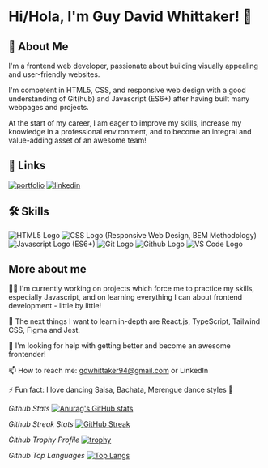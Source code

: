 
# Hi/Hola, I'm Guy David Whittaker! 👋


## 🚀 About Me

I'm a frontend web developer, passionate about building visually appealing
and user-friendly websites. 

I'm competent in HTML5, CSS, and responsive web design with a good understanding of Git(hub) and Javascript (ES6+) after having built many webpages and projects. 

At the start of my career, I am eager to improve my skills, increase my knowledge in a professional environment, and to become an integral and value-adding asset of an awesome team!
## 🔗 Links
[![portfolio](https://img.shields.io/badge/my_portfolio-000?style=for-the-badge&logo=ko-fi&logoColor=white)](https://gdwhittaker94.github.io//)
[![linkedin](https://img.shields.io/badge/linkedin-0A66C2?style=for-the-badge&logo=linkedin&logoColor=white)](https://www.linkedin.com/in/gdwhittaker/)



## 🛠 Skills

 ![HTML5 Logo](https://www.vectorlogo.zone/logos/w3_html5/w3_html5-ar21.svg)
 ![CSS Logo](https://www.vectorlogo.zone/logos/w3_css/w3_css-ar21.svg) (Responsive Web Design, BEM Methodology)
 ![Javascript Logo](https://www.vectorlogo.zone/logos/javascript/javascript-horizontal.svg) (ES6+)
 ![Git Logo](https://www.vectorlogo.zone/logos/git-scm/git-scm-ar21.svg) ![Github Logo](https://www.vectorlogo.zone/logos/github/github-ar21.svg) 
 ![VS Code Logo](https://www.vectorlogo.zone/logos/visualstudio_code/visualstudio_code-ar21.svg)
 
## More about me
👩‍💻 I'm currently working on projects which force me to practice my skills, especially Javascript, and on learning everything I can about frontend development - little by little! 

🧠 The next things I want to learn in-depth are React.js, TypeScript, Tailwind CSS, Figma and Jest.

🤔 I'm looking for help with getting better and become an awesome frontender! 

📫 How to reach me: gdwhittaker94@gmail.com or LinkedIn

⚡️ Fun fact: I love dancing Salsa, Bachata, Merengue dance styles 🕺

*Github Stats*
[![Anurag's GitHub stats](https://github-readme-stats.vercel.app/api?username=gdwhittaker94&theme=dark)](https://github.com/anuraghazra/github-readme-stats)

*Github Streak Stats*
[![GitHub Streak](https://streak-stats.demolab.com/?user=gdwhittaker94&theme=dark)](https://git.io/streak-stats)

*Github Trophy Profile*
[![trophy](https://github-profile-trophy.vercel.app/?username=gdwhittaker94&theme=gruvbox)](https://github.com/ryo-ma/github-profile-trophy)

*Github Top Languages*
[![Top Langs](https://github-readme-stats.vercel.app/api/top-langs/?username=gdwhittaker94&theme=dark)](https://github.com/anuraghazra/github-readme-stats)
